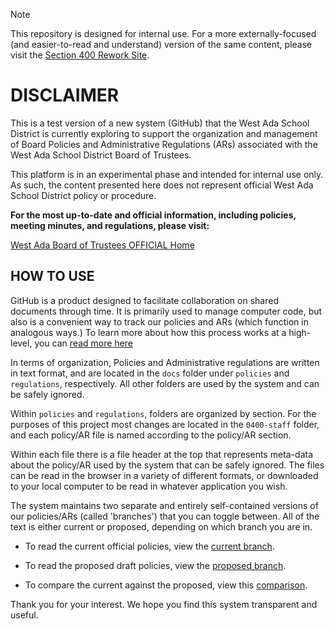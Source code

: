 > [!NOTE]
> This repository is designed for internal use.  For a more externally-focused (and easier-to-read and understand) version of the same content, please visit the [Section 400 Rework Site](https://westada.github.io/section-400-hr-policy-review).


# DISCLAIMER

This is a test version of a new system (GitHub) that the West Ada School District is currently exploring to support the organization and management of Board Policies and Administrative Regulations (ARs) associated with the West Ada School District Board of Trustees.

This platform is in an experimental phase and intended for internal use only. As such, the content presented here does not represent official West Ada School District policy or procedure.

**For the most up-to-date and official information, including policies, meeting minutes, and regulations, please visit:**

[West Ada Board of Trustees OFFICIAL Home](https://simbli.eboardsolutions.com/index.aspx?S=36031062)

## HOW TO USE

GitHub is a product designed to facilitate collaboration on shared documents through time.  It is primarily used to manage computer code, but also is a convenient way to track our policies and ARs (which function in analogous ways.)  To learn more about how this process works at a high-level, you can [read more here](https://docs.github.com/en/get-started/using-github/github-flow)

In terms of organization, Policies and Administrative regulations are written in text format, and are located in the `docs` folder under `policies` and `regulations`, respectively.  All other folders are used by the system and can be safely ignored.

Within `policies` and `regulations`, folders are organized by section.  For the purposes of this project most changes are located in the `0400-staff` folder, and each policy/AR file is named according to the policy/AR section.

Within each file there is a file header at the top that represents meta-data about the policy/AR used by the system that can be safely ignored. The files can be read in the browser in a variety of different formats, or downloaded to your local computer to be read in whatever application you wish.

The system maintains two separate and entirely self-contained versions of our policies/ARs (called 'branches') that you can toggle between.  All of the text is either current or proposed, depending on which branch you are in.

- To read the current official policies, view the [current branch](https://github.com/westada/section-400-hr-policy-review/tree/current).

- To read the proposed draft policies, view the [proposed branch](https://github.com/westada/section-400-hr-policy-review/tree/proposed). 

- To compare the current against the proposed, view this [comparison](https://github.com/westada/section-400-hr-policy-review/compare/current...proposed).

Thank you for your interest.  We hope you find this system transparent and useful.
